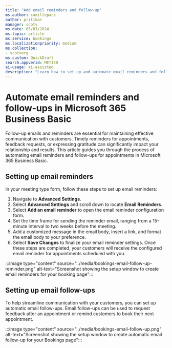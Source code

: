 ```yaml
---
title: "Add email reminders and follow-up"
ms.author: camillepack
author: pritikar
manager: scotv
ms.date: 05/03/2024
ms.topic: article
ms.service: bookings
ms.localizationpriority: medium
ms.collection:
- scotvorg
ms.custom: QuickDraft
search.appverid: MET150
ai-usage: ai-assisted
description: "Learn how to set up and automate email reminders and follow-ups for appointments in Microsoft 365 Business Basic."
---
```


# Automate email reminders and follow-ups in Microsoft 365 Business Basic

Follow-up emails and reminders are essential for maintaining effective communication with customers. Timely reminders for appointments, feedback requests, or expressing gratitude can significantly impact your relationship and results. This article guides you through the process of automating email reminders and follow-ups for appointments in Microsoft 365 Business Basic.

## Setting up email reminders

In your meeting type form, follow these steps to set up email reminders:

1. Navigate to **Advanced Settings**.
2. Select **Advanced Settings** and scroll down to locate **Email Reminders**.
3. Select **Add an email reminder** to open the email reminder configuration form.
4. Set the time frame for sending the reminder email, ranging from a 15-minute interval to two weeks before the meeting.
5. Add a customized message in the email body, insert a link, and format the email body to your preference.
6. Select **Save Changes** to finalize your email reminder settings.
Once these steps are completed, your customers will receive the configured email reminder for appointments scheduled with you.

:::image type="content" source="../media/bookings-email-follow-up-reminder.png" alt-text="Screenshot showing the setup window to create email reminders for your booking page":::

## Setting up email follow-ups

To help streamline communication with your customers, you can set up automatic email follow-ups. Email follow-ups can be used to request feedback after an appointment or remind customers to book their next appointment.

:::image type="content" source="../media/bookings-email-follow-up.png" alt-text="Screenshot showing the setup window to create automatic email follow-up for your Bookings page":::
